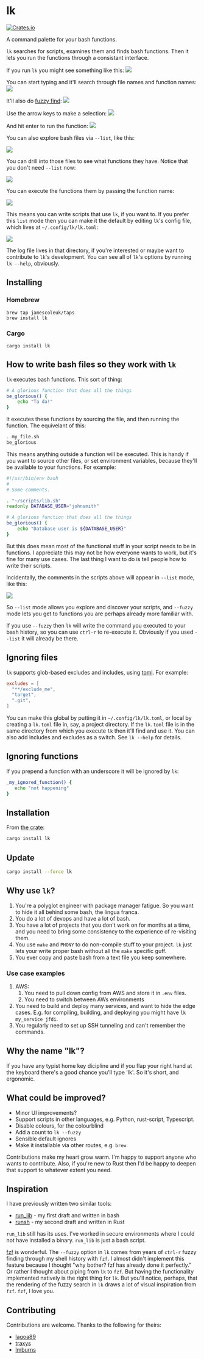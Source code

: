 # lk


[![Crates.io](https://img.shields.io/crates/v/lk.svg)](https://crates.io/crates/lk)


A command palette for your bash functions. 

`lk` searches for scripts, examines them and finds bash functions. Then it lets you run the functions through a consistant interface. 

If you run `lk` you might see something like this:
![](./docs/demo_01.png)

You can start typing and it'll search through file names and function names:
![](./docs/demo_02.png)

It'll also do [fuzzy find](https://github.com/jamescoleuk/fuzzy_finder):
![](./docs/demo_03.png)

Use the arrow keys to make a selection:
![](./docs/demo_04.png)

And  hit enter to run the function:
![](./docs/demo_05.png)

You can also explore bash files via `--list`, like this:

![](./docs/demo_06.png)

You can drill into those files to see what functions they have. Notice that you don't need `--list` now:

![](./docs/demo_07.png)

You can execute the functions them by passing the function name:

![](./docs/demo_08.png)

This means you can write scripts that use `lk`, if you want to. If you prefer this `list` mode then you can make it the default by editing `lk`'s config file, which lives at `~/.config/lk/lk.toml`:

![](./docs/demo_09.png)

The log file lives in that directory, if you're interested or maybe want to contribute to `lk`'s development. You can see all of `lk`'s options by running `lk --help`, obviously.

## Installing

### Homebrew

```shell
brew tap jamescoleuk/taps
brew install lk
```

### Cargo

```shell
cargo install lk
```

## How to write bash files so they work with `lk`
`lk` executes bash functions. This sort of thing:
```bash
# A glorious function that does all the things
be_glorious() {
    echo "Ta da!"
} 
```

It executes these functions by sourcing the file, and then running the function. The equivelant of this:

```bash
. my_file.sh
be_glorious
```
This means anything outside a function will be executed. This is handy if you want to source other files, or set environment variables, because they'll be available to your functions. For example:

```bash
#!/usr/bin/env bash
#
# Some comments.

. "~/scripts/lib.sh"
readonly DATABASE_USER="johnsmith"

# A glorious function that does all the things
be_glorious() {
    echo "Database user is ${DATABASE_USER}"
} 
```

But this does mean most of the functional stuff in your script needs to be in functions. I appreciate this may not be how everyone wants to work, but it's fine for many use cases. The last thing I want to do is tell people how to write their scripts.

Incidentally, the comments in the scripts above will appear in `--list` mode, like this:

![](./docs/demo_10.png)

So `--list` mode allows you explore and discover your scripts, and `--fuzzy` mode lets you get to functions you are perhaps already more familiar with.

If you use `--fuzzy` then `lk` will write the command you executed to your bash history, so you can use `ctrl-r` to re-execute it. Obviously if you used `--list` it will already be there.

## Ignoring files
`lk` supports glob-based excludes and includes, using [toml](https://toml.io/en/). For example:
```toml
excludes = [
  "**/exclude_me",
  "target",
  ".git",
]
```

You can make this global by putting it in `~/.config/lk/lk.toml`, or local by creating a `lk.toml` file in, say, a project directory. If the `lk.toml` file is in the same directory from which you execute `lk` then it'll find and use it. You can also add includes and excludes as a switch. See `lk --help` for details.


## Ignoring functions
 If you prepend a function with an underscore it will be ignored by `lk`:
 ```bash
 _my_ignored_function() {
    echo "not happening"
 }
 ```

## Installation
From [the crate](https://crates.io/crates/lk):
```bash
cargo install lk
```

## Update
```bash
cargo install --force lk
```

## Why use `lk`?
1. You're a polyglot engineer with package manager fatigue. So you want to hide it all behind some bash, the lingua franca.
2. You do a lot of devops and have a lot of bash.
3. You have a lot of projects that you don't work on for months at a time, and you need to bring some consistency to the experience of re-visiting them.
4. You use `make` and `PHONY` to do non-compile stuff to your project. `lk` just lets your write proper bash without all the `make` specific guff.
5. You ever copy and paste bash from a text file you keep somewhere.

### Use case examples

1. AWS: 
   1. You need to pull down config from AWS and store it in `.env` files.
   2. You need to switch between AWs environments
2. You need to build and deploy many services, and want to hide the edge cases. E.g. for compiling, building, and deploying you might have `lk my_service jfdi`.
3. You regularly need to set up SSH tunneling and can't remember the commands.


## Why the name "lk"?
If you have any typist home key dicipline and if you flap your right hand at the keyboard there's a good chance you'll type 'lk'. So it's short, and ergonomic.

## What could be improved?

* Minor UI improvements?
* Support scripts in other languages, e.g. Python, rust-script, Typescript.
* Disable colours, for the colourblind
* Add a count to `lk --fuzzy`
* Sensible default ignores
* Make it installable via other routes, e.g. `brew`.

Contributions make my heart grow warm. I'm happy to support anyone who wants to contribute. Also, if you're new to Rust then I'd be happy to deepen that support to whatever extent you need. 

## Inspiration

I have previously written two similar tools: 
* [run_lib](https://github.com/jamescoleuk/run_lib) - my first draft and written in bash
* [runsh](https://github.com/jamescoleuk/runsh) - my second draft and written in Rust

`run_lib` still has its uses. I've worked in secure environments where I could not have installed a binary. `run_lib` is just a bash script.

[fzf](https://github.com/junegunn/fzf) is wonderful. The `--fuzzy` option in `lk` comes from years of `ctrl-r` fuzzy finding through my shell history with `fzf`. I almost didn't implement this feature because I thought "why bother? fzf has already done it perfectly." Or rather I thought about piping from `lk` to `fzf`. But having the functionality implemented natively is the right thing for `lk`. But you'll notice, perhaps, that the rendering of the fuzzy search in `lk` draws a lot of visual inspiration from `fzf`. `fzf`, I love you.

## Contributing
Contributions are welcome. Thanks to the following for theirs:

* [lagoa89](https://github.com/lagoa89)
* [traxys](https://github.com/traxys)
* [lmburns](https://github.com/lmburns)
